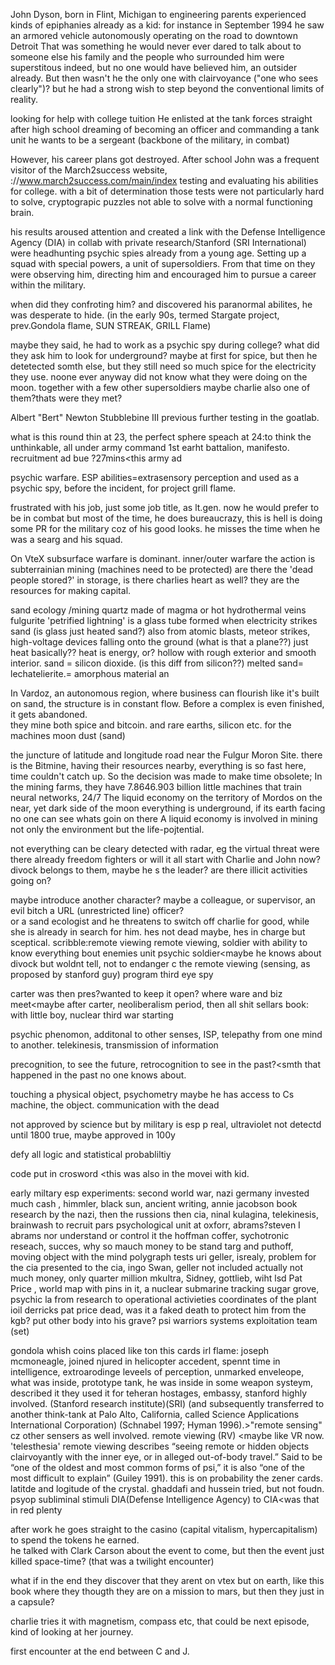 John Dyson, born in Flint, Michigan to engineering parents
experienced kinds of epiphanies already as a kid:
for instance in September 1994 he saw an armored vehicle autonomously operating
on the road to downtown Detroit 
That was something he would never ever dared to talk about to someone else
his family and the people who surrounded him were superstitous indeed,
but no one would have believed him, an outsider already.
But then wasn't he the only one with clairvoyance ("one who sees clearly")?
but he had a strong wish to step beyond the conventional limits of reality. 

looking for help with college tuition
He enlisted at the tank forces straight after high school 
dreaming of becoming an officer and commanding a tank unit 
he wants to be a sergeant (backbone of the military, in combat)

However, his career plans got destroyed.
After school John was a frequent visitor of the March2success website,  
://www.march2success.com/main/index
testing and evaluating his abilities for college. 
with a bit of determination those tests were not particularly hard to solve,
cryptograpic puzzles not able to solve with a normal functioning brain.

his results aroused attention and created a link with 
the Defense Intelligence Agency (DIA) in collab with private research/Stanford (SRI International) 
were headhunting psychic spies already from a young age.
Setting up a squad 
with special powers, a unit of supersoldiers.
From that time on they were observing him, directing him and encouraged him to pursue a career within the military.

when did they confroting him?
and discovered his paranormal abilites, he was desperate to hide.
(in the early 90s, termed Stargate project, prev.Gondola flame, SUN STREAK, GRILL Flame)

maybe they said, he had to work as a psychic spy during college?
what did they ask him to look for underground? 
maybe at first for spice, but then he detetected somth else, but they still need so much spice for the electricity they use. 
noone ever anyway did not know what they were doing on the moon.
  together with a few other supersoldiers
maybe charlie also one of them?thats were they met?


Albert "Bert" Newton Stubblebine III
previous further testing in the goatlab.

what is this round thin at 23, the perfect sphere
speach at 24:to think the unthinkable, all under army command
1st earht battalion, manifesto. 
recruitment ad bue ?27mins<this army ad

psychic warfare.
ESP abilities=extrasensory perception and used as a psychic spy, before the incident, for project grill flame.


frustrated with his job, 
just some job title, as lt.gen. now he would prefer to be in combat but
most of the time, he does bureaucrazy, this is hell
is doing some PR for the military coz of his good looks.
he misses the time when he was a searg and his squad.

On VteX subsurface warfare is dominant. 
inner/outer warfare
the action is subterrainian
mining (machines need to be protected)
are there the 'dead people stored?' in storage, is there charlies heart as well?
they are the resources for making capital.


sand ecology /mining quartz made of magma or hot hydrothermal veins fulgurite  'petrified lightning' is a glass tube formed when electricity strikes sand (is glass just heated sand?) also from atomic blasts, meteor strikes, high-voltage devices falling onto the ground (what is that a plane??) just heat basically?? heat is energy, or?  hollow with rough exterior and smooth interior.  sand = silicon dioxide. (is this diff from silicon??) melted sand= lechatelierite.= amorphous material an

In Vardoz, an autonomous region, where business can flourish 
like it's built on sand, the structure is in constant flow.  Before a complex is even finished, it gets abandoned.  
they mine both spice and bitcoin.
and rare earths, silicon etc. for the machines
moon dust (sand)

the juncture of latitude and longitude road near the Fulgur Moron Site.  there is the Bitmine, having their resources nearby, everything is so fast here, time couldn't catch up. 
 So the decision was made to make time obsolete; In the mining farms, they have 7.8646.903 billion little machines that train neural networks, 24/7 The liquid economy on the territory of Mordos on the near, yet dark side of the moon
everything is underground, if its earth facing no one can see whats goin on there A liquid economy is involved in mining not only the environment but the life-pojtential. 

not everything can be cleary detected with radar, eg the virtual threat
were there already freedom fighters or will it all start with Charlie and John now?
divock belongs to them, maybe he s the leader?
are there illicit activities going on?

maybe introduce another character? maybe a colleague, or supervisor, an evil bitch a URL (unrestricted line) officer?  
or a sand ecologist
and he threatens to switch off charlie for good,
while she is already in search for him. 
hes not dead maybe, hes in charge but sceptical. 
scribble:remote viewing 
remote viewing, soldier with ability to know everything bout enemies unit
psychic soldier<maybe he knows about divock but woldnt tell, not to endanger c
the remote viewing (sensing, as proposed by stanford guy) program
third eye spy

carter was then pres?wanted to keep it open?
where ware and biz meet<maybe after carter, neoliberalism period, then all shit
sellars book: with little boy, nuclear third war starting

psychic phenomon, additonal to other senses, ISP, telepathy from one mind to another. telekinesis, transmission of information

precognition, to see the future, retrocognition to see in the past?<smth that happened in the past no one knows about.

touching a physical object, psychometry
maybe he has access to Cs machine, the object. 
communication with the dead

not approved by science but by military
is esp p real, ultraviolet not detectd until 1800
true, maybe approved in 100y

defy all logic and statistical probabliltiy

code put in crosword <this was also in the movei with kid. 

early miltary esp experiments: second world war, nazi germany invested much cash , himmler, black sun, ancient writing, 
annie jacobson book
research by the nazi, then the russions then cia, ninal kulagina, telekinesis, brainwash to recruit
pars psychological unit at oxforr, abrams?steven I abrams
nor understand or control it
the hoffman coffer, sychotronic reseach, 
succes, why so mauch money to be stand
targ and puthoff, moving object with the mind
polygraph tests
uri geller, isrealy, problem for the cia presented to the cia, ingo Swan, 
geller not included
actually not much money, only quarter million
mkultra, Sidney, gottlieb, wiht lsd
Pat Price , world map with pins in it, a nuclear submarine tracking 
sugar grove, psychic la
from research to operational activieties
coordinates of the plant
ioil derricks
pat price dead, was it a faked death to protect him from the kgb? put other body into his grave?
psi warriors
systems exploitation team (set)

gondola whish
coins placed like ton this cards
 irl flame: joseph mcmoneagle, joined njured in helicopter accedent, spennt time in intelligence, extroarodinge leveels of perception, unmarked enveleope, what was inside, prototype tank, he was inside in some weapon systeym, described it 
they used it for teheran hostages, embassy, 
stanford highly involved. (Stanford research institute)(SRI)
 (and subsequently transferred to another think-tank at Palo Alto, California, called Science Applications International Corporation) (Schnabel 1997; Hyman 1996).>"remote sensing" cz other sensers as well involved. 
remote viewing (RV) <maybe like VR now.  'telesthesia'
 remote viewing describes “seeing remote or hidden objects clairvoyantly with the inner eye, or in alleged out-of-body travel.” Said to be “one of the oldest and most common forms of psi,” it is also “one of the most difficult to explain” (Guiley 1991).
this is on probability the zener cards. 
latitde and logitude of the crystal. 
ghaddafi and hussein tried, but not foudn. 
psyop
subliminal stimuli
DIA(Defense Intelligence Agency) to CIA<was that in red plenty


after work he goes straight to the casino (capital vitalism, hypercapitalism) to spend the tokens he earned.  
he talked with Clark Carson about the event to come, 
but then the event just killed space-time? (that was a twilight encounter)

what if in the end they discover that they arent on vtex but on earth, like this book where they thougth they are on a mission to mars, but then they just in a capsule?


charlie tries it with magnetism, compass etc, that could be next episode, kind of looking at her journey. 

first encounter at the end between C and J.
